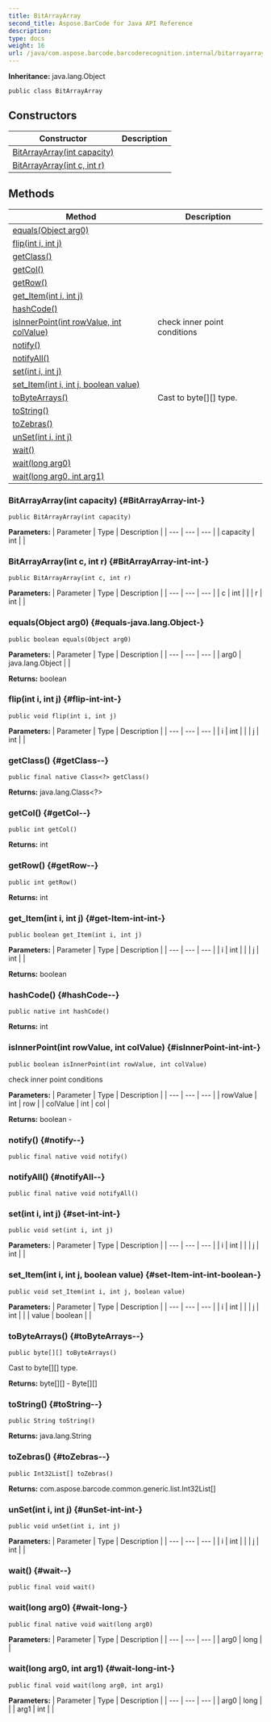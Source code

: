 ```yaml
---
title: BitArrayArray
second_title: Aspose.BarCode for Java API Reference
description: 
type: docs
weight: 16
url: /java/com.aspose.barcode.barcoderecognition.internal/bitarrayarray/
---
```

**Inheritance:**
java.lang.Object
```
public class BitArrayArray
```
## Constructors

| Constructor | Description |
| --- | --- |
| [BitArrayArray(int capacity)](#BitArrayArray-int-) |  |
| [BitArrayArray(int c, int r)](#BitArrayArray-int-int-) |  |
## Methods

| Method | Description |
| --- | --- |
| [equals(Object arg0)](#equals-java.lang.Object-) |  |
| [flip(int i, int j)](#flip-int-int-) |  |
| [getClass()](#getClass--) |  |
| [getCol()](#getCol--) |  |
| [getRow()](#getRow--) |  |
| [get_Item(int i, int j)](#get-Item-int-int-) |  |
| [hashCode()](#hashCode--) |  |
| [isInnerPoint(int rowValue, int colValue)](#isInnerPoint-int-int-) | check inner point conditions |
| [notify()](#notify--) |  |
| [notifyAll()](#notifyAll--) |  |
| [set(int i, int j)](#set-int-int-) |  |
| [set_Item(int i, int j, boolean value)](#set-Item-int-int-boolean-) |  |
| [toByteArrays()](#toByteArrays--) | Cast to byte[][] type. |
| [toString()](#toString--) |  |
| [toZebras()](#toZebras--) |  |
| [unSet(int i, int j)](#unSet-int-int-) |  |
| [wait()](#wait--) |  |
| [wait(long arg0)](#wait-long-) |  |
| [wait(long arg0, int arg1)](#wait-long-int-) |  |
### BitArrayArray(int capacity) {#BitArrayArray-int-}
```
public BitArrayArray(int capacity)
```


**Parameters:**
| Parameter | Type | Description |
| --- | --- | --- |
| capacity | int |  |

### BitArrayArray(int c, int r) {#BitArrayArray-int-int-}
```
public BitArrayArray(int c, int r)
```


**Parameters:**
| Parameter | Type | Description |
| --- | --- | --- |
| c | int |  |
| r | int |  |

### equals(Object arg0) {#equals-java.lang.Object-}
```
public boolean equals(Object arg0)
```




**Parameters:**
| Parameter | Type | Description |
| --- | --- | --- |
| arg0 | java.lang.Object |  |

**Returns:**
boolean
### flip(int i, int j) {#flip-int-int-}
```
public void flip(int i, int j)
```




**Parameters:**
| Parameter | Type | Description |
| --- | --- | --- |
| i | int |  |
| j | int |  |

### getClass() {#getClass--}
```
public final native Class<?> getClass()
```




**Returns:**
java.lang.Class<?>
### getCol() {#getCol--}
```
public int getCol()
```




**Returns:**
int
### getRow() {#getRow--}
```
public int getRow()
```




**Returns:**
int
### get_Item(int i, int j) {#get-Item-int-int-}
```
public boolean get_Item(int i, int j)
```




**Parameters:**
| Parameter | Type | Description |
| --- | --- | --- |
| i | int |  |
| j | int |  |

**Returns:**
boolean
### hashCode() {#hashCode--}
```
public native int hashCode()
```




**Returns:**
int
### isInnerPoint(int rowValue, int colValue) {#isInnerPoint-int-int-}
```
public boolean isInnerPoint(int rowValue, int colValue)
```


check inner point conditions

**Parameters:**
| Parameter | Type | Description |
| --- | --- | --- |
| rowValue | int | row |
| colValue | int | col |

**Returns:**
boolean - 
### notify() {#notify--}
```
public final native void notify()
```




### notifyAll() {#notifyAll--}
```
public final native void notifyAll()
```




### set(int i, int j) {#set-int-int-}
```
public void set(int i, int j)
```




**Parameters:**
| Parameter | Type | Description |
| --- | --- | --- |
| i | int |  |
| j | int |  |

### set_Item(int i, int j, boolean value) {#set-Item-int-int-boolean-}
```
public void set_Item(int i, int j, boolean value)
```




**Parameters:**
| Parameter | Type | Description |
| --- | --- | --- |
| i | int |  |
| j | int |  |
| value | boolean |  |

### toByteArrays() {#toByteArrays--}
```
public byte[][] toByteArrays()
```


Cast to byte[][] type.

**Returns:**
byte[][] - Byte[][]
### toString() {#toString--}
```
public String toString()
```




**Returns:**
java.lang.String
### toZebras() {#toZebras--}
```
public Int32List[] toZebras()
```




**Returns:**
com.aspose.barcode.common.generic.list.Int32List[]
### unSet(int i, int j) {#unSet-int-int-}
```
public void unSet(int i, int j)
```




**Parameters:**
| Parameter | Type | Description |
| --- | --- | --- |
| i | int |  |
| j | int |  |

### wait() {#wait--}
```
public final void wait()
```




### wait(long arg0) {#wait-long-}
```
public final native void wait(long arg0)
```




**Parameters:**
| Parameter | Type | Description |
| --- | --- | --- |
| arg0 | long |  |

### wait(long arg0, int arg1) {#wait-long-int-}
```
public final void wait(long arg0, int arg1)
```




**Parameters:**
| Parameter | Type | Description |
| --- | --- | --- |
| arg0 | long |  |
| arg1 | int |  |

